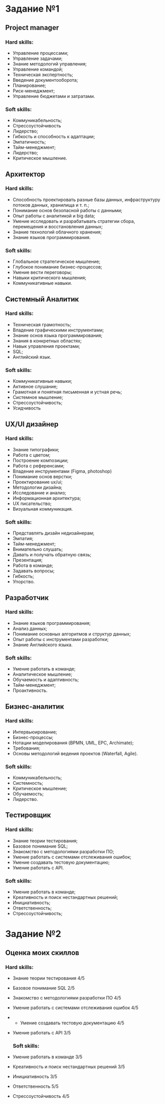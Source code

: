 # Задание №1
## Project manager
### Hard skills:
- Управление процессами;
- Управление задачами;
- Знание методологий управления;
- Управление командой;
- Техническая экспертность;
- Введение документооборота;
- Планирование;
- Риск-менеджмент;
- Управление бюджетами и затратами.

### Soft skills:
- Коммуникабельность;
- Стрессоустойчивость
- Лидерство;
- Гибкость и способность к адаптации;
- Эмпатичность;
- Тайм-менеджмент;
- Лидерство;
- Критическое мышление.

## Архитектор
### Hard skills:
- Cпособность проектировать разные базы данных, инфраструктуру потоков данных, хранилища и т. п.;
- Понимание основ безопасной работы с данными;
- Опыт работы с аналитикой и big data;
- Умение исследовать и разрабатывать стратегии сбора, перемещения и восстановления данных;
- Знание технологий облачного хранения;
- Знание языков программирования.
  
### Soft skills:
- Глобальное стратегическое мышление;
- Глубокое понимание бизнес-процессов;
- Умение вести переговоры;
- Навыки критического мышления;
- Коммуникативные навыки.

## Системный Аналитик 
### Hard skills:
- Техническая грамотность;
- Владение графическими инструментами;
- Знание основ языка программирования;
- Знания в конкретных областях;
- Навык управления проектами;
- SQL;
- Английский язык.

### Soft skills:
- Коммуникативные навыки;
- Активное слушание;
- Грамотная и понятная письменная и устная речь;
- Системное мышление;
- Стрессоустойчивость;
- Усидчивость

## UX/UI дизайнер 
### Hard skills:
- Знание типографики;
- Работа с цветом;
- Построение композиции;
- Работа с референсами;
- Владение инструментами (Figma, photoshop)
- Понимание основ верстки;
- Проектирование ux/ui;
- Методологии дизайна;
- Исследование и анализ;
- Информационная архитектура;
- UX писательство;
- Визуальная коммуникация.
  
### Soft skills:
  - Представлять дизайн недизайнерам;
  - Эмпатия;
  - Тайм-менеджмент;
  - Внимательно слушать;
  - Давать и получать обратную связь;
  - Презентация;
  - Работа в команде;
  - Задавать вопросы;
  - Гибкость;
  - Упорство.

## Разработчик   
### Hard skills:
- Знание языков программирования;
- Анализ данных;
- Понимание основных алгоритмов и структур данных;
- Опыт работы с инструментами разработки;
- Знание Английского языка.

### Soft skills:
- Умение работать в команде;
- Аналитическое мышление;
- Обучаемость и адаптивность;
- Тайм-менеджмент;
- Проактивность.

## Бизнес-аналитик   
### Hard skills:
- Интервьюирование;
- Бизнес-процессы;
- Нотации моделирования (BPMN, UML, EPC, Archimate);
- Требования;
- Основы методологий ведения проектов (Waterfall, Agile).

### Soft skills:
- Коммуникабельность;
- Системность;
- Критическое мышление;
- Обучаемость;
- Лидерство.
  
## Тестировщик   
### Hard skills:
- Знание теории тестирования;
- Базовое понимание SQL;
- Знакомство с методологиями разработки ПО;
- Умение работать с системами отслеживания ошибок;
- Умение создавать тестовую документацию;
- Умение работать с API.

### Soft skills: 
- Умение работать в команде;
- Креативность и поиск нестандартных решений;
- Инициативность;
- Ответственность;
- Стрессоустойчивость;

# Задание №2
## Оценка моих скиллов
### Hard skills:
- Знание теории тестирования 4/5
- Базовое понимание SQL 2/5
- Знакомство с методологиями разработки ПО 4/5
- Умение работать с системами отслеживания ошибок 4/5
- - Умение создавать тестовую документацию 4/5
- Умение работать с API 3/5

  ### Soft skills:
- Умение работать в команде 3/5
-  Креативность и поиск нестандартных решений 3/5
-  Инициативность 3/5
-  Ответственность 5/5
-  Стрессоустойчивость 4/5
  










